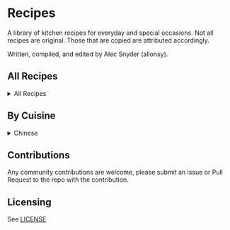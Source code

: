 # Recipes

A library of kitchen recipes for everyday and special occasions.
Not all recipes are original. Those that are copied are attributed accordingly.

Written, compiled, and edited by Alec Snyder (allonsy).

## All Recipes

<details>

<summary>All Recipes</summary>

- [Chinese Chicken and Rice](recipes/chinese_chicken_and_rice.md)

</details>

## By Cuisine

<details>

<summary>Chinese</summary>

- [Chinese Chicken and Rice](recipes/chinese_chicken_and_rice.md)

</details>

## Contributions

Any community contributions are welcome, please submit an issue or Pull Request to the repo with the contribution.

## Licensing

See [LICENSE](LICENSE)
